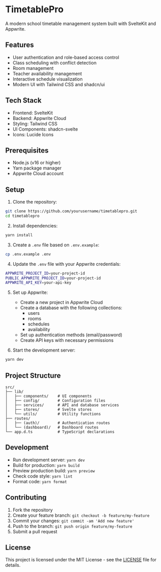 # TimetablePro

A modern school timetable management system built with SvelteKit and Appwrite.

## Features

- User authentication and role-based access control
- Class scheduling with conflict detection
- Room management
- Teacher availability management
- Interactive schedule visualization
- Modern UI with Tailwind CSS and shadcn/ui

## Tech Stack

- Frontend: SvelteKit
- Backend: Appwrite Cloud
- Styling: Tailwind CSS
- UI Components: shadcn-svelte
- Icons: Lucide Icons

## Prerequisites

- Node.js (v16 or higher)
- Yarn package manager
- Appwrite Cloud account

## Setup

1. Clone the repository:
```bash
git clone https://github.com/yourusername/timetablepro.git
cd timetablepro
```

2. Install dependencies:
```bash
yarn install
```

3. Create a `.env` file based on `.env.example`:
```bash
cp .env.example .env
```

4. Update the `.env` file with your Appwrite credentials:
```bash
APPWRITE_PROJECT_ID=your-project-id
PUBLIC_APPWRITE_PROJECT_ID=your-project-id
APPWRITE_API_KEY=your-api-key
```

5. Set up Appwrite:
   - Create a new project in Appwrite Cloud
   - Create a database with the following collections:
     - users
     - rooms
     - schedules
     - availability
   - Set up authentication methods (email/password)
   - Create API keys with necessary permissions

6. Start the development server:
```bash
yarn dev
```

## Project Structure

```
src/
├── lib/
│   ├── components/    # UI components
│   ├── config/        # Configuration files
│   ├── services/      # API and database services
│   ├── stores/        # Svelte stores
│   └── utils/         # Utility functions
├── routes/
│   ├── (auth)/        # Authentication routes
│   └── (dashboard)/   # Dashboard routes
└── app.d.ts           # TypeScript declarations
```

## Development

- Run development server: `yarn dev`
- Build for production: `yarn build`
- Preview production build: `yarn preview`
- Check code style: `yarn lint`
- Format code: `yarn format`

## Contributing

1. Fork the repository
2. Create your feature branch: `git checkout -b feature/my-feature`
3. Commit your changes: `git commit -am 'Add new feature'`
4. Push to the branch: `git push origin feature/my-feature`
5. Submit a pull request

## License

This project is licensed under the MIT License - see the [LICENSE](LICENSE) file for details.
